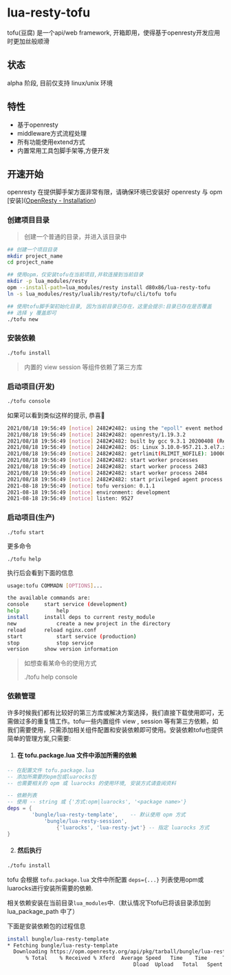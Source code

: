 # lua-resty-tofu

tofu(豆腐) 是一个api/web framework, 开箱即用，使得基于openresty开发应用时更加丝般顺滑



## 状态

alpha 阶段, 目前仅支持 linux/unix 环境



## 特性

* 基于openresty
* middleware方式流程处理
* 所有功能使用extend方式
* 内置常用工具包脚手架等,方便开发



## 开速开始

openresty 在提供脚手架方面非常有限，请确保环境已安装好  openresty 与 opm [安装]([OpenResty - Installation](http://openresty.org/en/installation.html))



### 创建项目目录

> 创建一个普通的目录，并进入该目录中

```sh
## 创建一个项目目录
mkdir project_name
cd project_name

## 使用opm，仅安装tofu在当前项目,并软连接到当前目录
mkdir -p lua_modules/resty
opm --install-path=lua_modules/resty install d80x86/lua-resty-tofu
ln -s lua_modules/resty/lualib/resty/tofu/cli/tofu tofu

## 使用tofu脚手架初始化目录, 因为当前目录已存在，这里会提示:目录已存在是否覆盖
## 选择 y 覆盖即可
./tofu new

```



### 安装依赖

```sh
./tofu install
```

> 内置的 view session 等组件依赖了第三方库



### 启动项目(开发)

```sh
./tofu console
```

如果可以看到类似这样的提示, 恭喜🎉

```sh
2021/08/18 19:56:49 [notice] 2482#2482: using the "epoll" event method
2021/08/18 19:56:49 [notice] 2482#2482: openresty/1.19.3.2
2021/08/18 19:56:49 [notice] 2482#2482: built by gcc 9.3.1 20200408 (Red Hat 9.3.1-2) (GCC) 
2021/08/18 19:56:49 [notice] 2482#2482: OS: Linux 3.10.0-957.21.3.el7.x86_64
2021/08/18 19:56:49 [notice] 2482#2482: getrlimit(RLIMIT_NOFILE): 100001:1000000
2021/08/18 19:56:49 [notice] 2482#2482: start worker processes
2021/08/18 19:56:49 [notice] 2482#2482: start worker process 2483
2021/08/18 19:56:49 [notice] 2482#2482: start worker process 2484
2021/08/18 19:56:49 [notice] 2482#2482: start privileged agent process 2485
2021-08-18 19:56:49 [notice] tofu version: 0.1.1
2021-08-18 19:56:49 [notice] environment: development
2021-08-18 19:56:49 [notice] listen: 9527
```



### 启动项目(生产)

```
./tofu start
```



更多命令

```shell
./tofu help
```

执行后会看到下面的信息

```sh
usage:tofu COMMADN [OPTIONS]...

the available commands are:
console		start service (development)
help			help
install		install deps to current resty_module
new				create a new project in the directory
reload		reload nginx.conf
start			start service (production)
stop			stop service
version		show version information

```

> 如想查看某命令的使用方式
>
> ./tofu help console



### 依赖管理

许多时候我们都有比较好的第三方库或解决方案选择，我们直接下载使用即可，无需做过多的重复情工作。tofu一些内置组件 view , session 等有第三方依赖，如我们需要使用，只需添加相关组件配置和安装依赖即可使用。安装依赖tofu也提供简单的管理方案,只需要:

1. #### 在 tofu.package.lua 文件中添加所需的依赖

```lua
-- 在配置文件 tofu.package.lua
-- 添加所需要的opm包或luarocks包
-- 也需要相关的 opm 或 luarocks 的使用环境, 安装方式请查阅资料

-- 依赖列表
-- 使用 -- string 或 {'方式:opm|luarocks', '<package name>'}
deps = {
		'bungle/lua-resty-template',	-- 默认使用 opm 方式
			'bungle/lua-resty-session',
				{'luarocks', 'lua-resty-jwt'} -- 指定 luarocks 方式
}
```

2. #### 然后执行

```sh
./tofu install
```

tofu 会根据 ```tofu.package.lua``` 文件中所配置 ```deps={...}``` 列表使用opm或luarocks进行安装所需要的依赖.

相关依赖安装在当前目录```lua_modules```中.（默认情况下tofu已将该目录添加到 lua_package_path 中了）

下面是安装依赖包的过程信息

```sh
install bungle/lua-resty-template
* Fetching bungle/lua-resty-template  
  Downloading https://opm.openresty.org/api/pkg/tarball/bungle/lua-resty-template-2.0.opm.tar.gz
	  % Total    % Received % Xferd  Average Speed   Time    Time     Time  Current
		                                 Dload  Upload   Total   Spent    Left  Speed
																		 100 40890  100 40890    0     0  62267      0 --:--:-- --:--:-- --:--:-- 62237
																		 Package bungle/lua-resty-template 2.0 installed successfully under 

																		 install bungle/lua-resty-session
																		 * Fetching bungle/lua-resty-session  
																		   Downloading https://opm.openresty.org/api/pkg/tarball/bungle/lua-resty-session-3.8.opm.tar.gz
																			   % Total    % Received % Xferd  Average Speed   Time    Time     Time  Current
																				                                  Dload  Upload   Total   Spent    Left  Speed
																																					100 48825  100 48825    0     0  87871      0 --:--:-- --:--:-- --:--:-- 87814
																																					* Fetching openresty/lua-resty-string  
																																					  Downloading https://opm.openresty.org/api/pkg/tarball/openresty/lua-resty-string-0.11.opm.tar.gz
																																						  % Total    % Received % Xferd  Average Speed   Time    Time     Time  Current
																																							                                 Dload  Upload   Total   Spent    Left  Speed
																																																							 100  6144  100  6144    0     0  17539      0 --:--:-- --:--:-- --:--:-- 17554
																																																							 Package openresty/lua-resty-string 0.11 installed successfully under /

																																																							 Package bungle/lua-resty-session 3.8 installed successfully under 

																																																							 install lua-resty-jwt
																																																							 Warning: falling back to wget - install luasec to get native HTTPS support
																																																							 Installing https://luarocks.org/lua-resty-jwt-0.2.3-0.src.rock
																																																							 Missing dependencies for lua-resty-jwt 0.2.3-0:
																																																							    lua-resty-openssl >= 0.6.8 (not installed)

																																																									...
																																																									```




